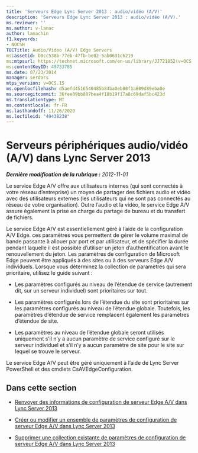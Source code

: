 ```yaml
---
title: 'Serveurs Edge Lync Server 2013 : audio/vidéo (A/V)'
description: 'Serveurs Edge Lync Server 2013 : audio/vidéo (A/V).'
ms.reviewer: ''
ms.author: v-lanac
author: lanachin
f1.keywords:
- NOCSH
TOCTitle: Audio/Video (A/V) Edge Servers
ms:assetid: b0cc538b-77eb-47fb-be82-5ab0631c6219
ms:mtpsurl: https://technet.microsoft.com/en-us/library/JJ721852(v=OCS.15)
ms:contentKeyID: 49733785
ms.date: 07/23/2014
manager: serdars
mtps_version: v=OCS.15
ms.openlocfilehash: d5aefd4516540485b84ba0eb80f1a809d89eba0e
ms.sourcegitcommit: 36fee89bb887bea4f18b19f17a8c69daf5bc423d
ms.translationtype: MT
ms.contentlocale: fr-FR
ms.lasthandoff: 11/26/2020
ms.locfileid: "49438238"
---
```

# <a name="audiovideo-av-edge-servers-in-lync-server-2013"></a>Serveurs périphériques audio/vidéo (A/V) dans Lync Server 2013

<div data-xmlns="http://www.w3.org/1999/xhtml">

<div class="topic" data-xmlns="http://www.w3.org/1999/xhtml" data-msxsl="urn:schemas-microsoft-com:xslt" data-cs="https://msdn.microsoft.com/">

<div data-asp="https://msdn2.microsoft.com/asp">



</div>

<div id="mainSection">

<div id="mainBody">

<span> </span>

_**Dernière modification de la rubrique :** 2012-11-01_

Le service Edge A/V offre aux utilisateurs internes (qui sont connectés à votre réseau d’entreprise) un moyen de partager des fichiers audio et vidéo avec des utilisateurs externes (les utilisateurs qui ne sont pas connectés au réseau de votre organisation). Outre l’audio et la vidéo, le service Edge A/V assure également la prise en charge du partage de bureau et du transfert de fichiers.

Le service Edge A/V est essentiellement géré à l’aide de la configuration A/V Edge. ces paramètres vous permettent de gérer le volume maximal de bande passante à allouer par port et par utilisateur, et de spécifier la durée pendant laquelle il est possible d’utiliser un jeton d’authentification avant le renouvellement du jeton. Les paramètres de configuration de Microsoft Edge peuvent être appliqués à des sites ou à des serveurs Edge A/V individuels. Lorsque vous déterminez la collection de paramètres qui sera prioritaire, utilisez le guide suivant :

  - Les paramètres configurés au niveau de l’étendue de service (autrement dit, sur un serveur individuel) sont prioritaires sur tout.

  - Les paramètres configurés lors de l’étendue du site sont prioritaires sur les paramètres configurés au niveau de l’étendue globale. Toutefois, les paramètres d’étendue de service remplacent également les paramètres d’étendue de site.

  - Les paramètres au niveau de l’étendue globale seront utilisés uniquement s’il n’y a aucun paramètre de service configuré sur le serveur individuel et s’il n’y a aucun paramètre de site pour le site sur lequel se trouve le serveur.

Le service Edge A/V peut être géré uniquement à l’aide de Lync Server PowerShell et des cmdlets CsAVEdgeConfiguration.

<div>

## <a name="in-this-section"></a>Dans cette section

  - [Renvoyer des informations de configuration de serveur Edge A/V dans Lync Server 2013](lync-server-2013-return-a-v-edge-server-configuration-information.md)

  - [Créer ou modifier un ensemble de paramètres de configuration de serveur Edge A/V dans Lync Server 2013](lync-server-2013-create-or-modify-a-collection-of-a-v-edge-server-configuration-settings.md)

  - [Supprimer une collection existante de paramètres de configuration de serveur Edge A/V dans Lync Server 2013](lync-server-2013-delete-an-existing-collection-of-a-v-edge-server-configuration-settings.md)

</div>

</div>

<span> </span>

</div>

</div>

</div>

